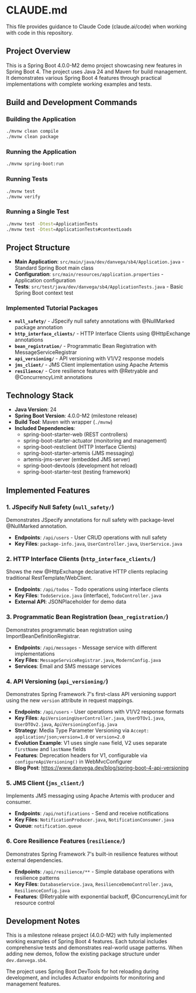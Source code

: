 # CLAUDE.md

This file provides guidance to Claude Code (claude.ai/code) when working with code in this repository.

## Project Overview

This is a Spring Boot 4.0.0-M2 demo project showcasing new features in Spring Boot 4. The project uses Java 24 and Maven for build management. It demonstrates various Spring Boot 4 features through practical implementations with complete working examples and tests.

## Build and Development Commands

### Building the Application
```bash
./mvnw clean compile
./mvnw clean package
```

### Running the Application
```bash
./mvnw spring-boot:run
```

### Running Tests
```bash
./mvnw test
./mvnw verify
```

### Running a Single Test
```bash
./mvnw test -Dtest=ApplicationTests
./mvnw test -Dtest=ApplicationTests#contextLoads
```

## Project Structure

- **Main Application**: `src/main/java/dev/danvega/sb4/Application.java` - Standard Spring Boot main class
- **Configuration**: `src/main/resources/application.properties` - Application configuration
- **Tests**: `src/test/java/dev/danvega/sb4/ApplicationTests.java` - Basic Spring Boot context test

### Implemented Tutorial Packages

- **`null_safety/`** - JSpecify null safety annotations with @NullMarked package annotation
- **`http_interface_clients/`** - HTTP Interface Clients using @HttpExchange annotations
- **`bean_registration/`** - Programmatic Bean Registration with MessageServiceRegistrar
- **`api_versioning/`** - API versioning with V1/V2 response models
- **`jms_client/`** - JMS Client implementation using Apache Artemis
- **`resilience/`** - Core resilience features with @Retryable and @ConcurrencyLimit annotations

## Technology Stack

- **Java Version**: 24
- **Spring Boot Version**: 4.0.0-M2 (milestone release)
- **Build Tool**: Maven with wrapper (`./mvnw`)
- **Included Dependencies**:
  - spring-boot-starter-web (REST controllers)
  - spring-boot-starter-actuator (monitoring and management)
  - spring-boot-restclient (HTTP Interface Clients)
  - spring-boot-starter-artemis (JMS messaging)
  - artemis-jms-server (embedded JMS server)
  - spring-boot-devtools (development hot reload)
  - spring-boot-starter-test (testing framework)

## Implemented Features

### 1. JSpecify Null Safety (`null_safety/`)
Demonstrates JSpecify annotations for null safety with package-level @NullMarked annotation.
- **Endpoints**: `/api/users` - User CRUD operations with null safety
- **Key Files**: `package-info.java`, `UserController.java`, `UserService.java`

### 2. HTTP Interface Clients (`http_interface_clients/`)
Shows the new @HttpExchange declarative HTTP clients replacing traditional RestTemplate/WebClient.
- **Endpoints**: `/api/todos` - Todo operations using interface clients
- **Key Files**: `TodoService.java` (interface), `TodoController.java`
- **External API**: JSONPlaceholder for demo data

### 3. Programmatic Bean Registration (`bean_registration/`)
Demonstrates programmatic bean registration using ImportBeanDefinitionRegistrar.
- **Endpoints**: `/api/messages` - Message service with different implementations
- **Key Files**: `MessageServiceRegistrar.java`, `ModernConfig.java`
- **Services**: Email and SMS message services

### 4. API Versioning (`api_versioning/`)
Demonstrates Spring Framework 7's first-class API versioning support using the new `version` attribute in request mappings.
- **Endpoints**: `/api/users` - User operations with V1/V2 response formats
- **Key Files**: `ApiVersioningUserController.java`, `UserDTOv1.java`, `UserDTOv2.java`, `ApiVersioningConfig.java`
- **Strategy**: Media Type Parameter Versioning via `Accept: application/json;version=1.0` or `version=2.0`
- **Evolution Example**: V1 uses single `name` field, V2 uses separate `firstName` and `lastName` fields
- **Features**: Deprecation headers for V1, configurable via `configureApiVersioning()` in WebMvcConfigurer
- **Blog Post**: https://www.danvega.dev/blog/spring-boot-4-api-versioning

### 5. JMS Client (`jms_client/`)
Implements JMS messaging using Apache Artemis with producer and consumer.
- **Endpoints**: `/api/notifications` - Send and receive notifications
- **Key Files**: `NotificationProducer.java`, `NotificationConsumer.java`
- **Queue**: `notification.queue`

### 6. Core Resilience Features (`resilience/`)
Demonstrates Spring Framework 7's built-in resilience features without external dependencies.
- **Endpoints**: `/api/resilience/**` - Simple database operations with resilience patterns
- **Key Files**: `DatabaseService.java`, `ResilienceDemoController.java`, `ResilienceConfig.java`
- **Features**: @Retryable with exponential backoff, @ConcurrencyLimit for resource control

## Development Notes

This is a milestone release project (4.0.0-M2) with fully implemented working examples of Spring Boot 4 features. Each tutorial includes comprehensive tests and demonstrates real-world usage patterns. When adding new demos, follow the existing package structure under `dev.danvega.sb4`.

The project uses Spring Boot DevTools for hot reloading during development, and includes Actuator endpoints for monitoring and management features.